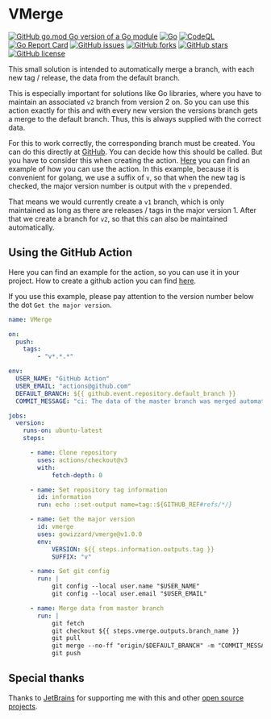 # VMerge

[![GitHub go.mod Go version of a Go module](https://img.shields.io/github/go-mod/go-version/gowizzard/vmerge.svg)](https://golang.org/) [![Go](https://github.com/gowizzard/vmerge/actions/workflows/go.yml/badge.svg)](https://github.com/gowizzard/vmerge/actions/workflows/go.yml) [![CodeQL](https://github.com/gowizzard/vmerge/actions/workflows/codeql.yml/badge.svg)](https://github.com/gowizzard/vmerge/actions/workflows/codeql.yml) [![Go Report Card](https://goreportcard.com/badge/github.com/gowizzard/vmerge)](https://goreportcard.com/report/github.com/gowizzard/vmerge) [![GitHub issues](https://img.shields.io/github/issues/gowizzard/vmerge)](https://github.com/gowizzard/vmerge/issues) [![GitHub forks](https://img.shields.io/github/forks/gowizzard/vmerge)](https://github.com/gowizzard/vmerge/network) [![GitHub stars](https://img.shields.io/github/stars/gowizzard/vmerge)](https://github.com/gowizzard/vmerge/stargazers) [![GitHub license](https://img.shields.io/github/license/gowizzard/vmerge)](https://github.com/gowizzard/vmerge/blob/master/LICENSE)

This small solution is intended to automatically merge a branch, with each new tag / release, the data from the default branch. 

This is especially important for solutions like Go libraries, where you have to maintain an associated `v2` branch from version 2 on. So you can use this action exactly for this and with every new version the versions branch gets a merge to the default branch. Thus, this is always supplied with the correct data.

For this to work correctly, the corresponding branch must be created. You can do this directly at [GitHub](https://docs.github.com/en/pull-requests/collaborating-with-pull-requests/proposing-changes-to-your-work-with-pull-requests/creating-and-deleting-branches-within-your-repository). You can decide how this should be called. But you have to consider this when creating the action. [Here](https://github.com/gowizzard/vmerge#using-the-github-action) you can find an example of how you can use the action. In this example, because it is convenient for golang, we use a suffix of `v`, so that when the new tag is checked, the major version number is output with the `v` prepended.

That means we would currently create a `v1` branch, which is only maintained as long as there are releases / tags in the major version 1. After that we create a branch for `v2`, so that this can also be maintained automatically.

## Using the GitHub Action

Here you can find an example for the action, so you can use it in your project. How to create a github action you can find [here](https://docs.github.com/en/actions/quickstart).

If you use this example, please pay attention to the version number below the dot `Get the major version`.

```yaml
name: VMerge

on:
  push:
    tags:
        - "v*.*.*"

env:
  USER_NAME: "GitHub Action"
  USER_EMAIL: "actions@github.com"
  DEFAULT_BRANCH: ${{ github.event.repository.default_branch }}
  COMMIT_MESSAGE: "ci: The data of the master branch was merged automatically."

jobs:
  version:
    runs-on: ubuntu-latest
    steps:

      - name: Clone repository
        uses: actions/checkout@v3
        with:
            fetch-depth: 0

      - name: Set repository tag information
        id: information
        run: echo ::set-output name=tag::${GITHUB_REF#refs/*/}

      - name: Get the major version
        id: vmerge
        uses: gowizzard/vmerge@v1.0.0
        env:
            VERSION: ${{ steps.information.outputs.tag }}
            SUFFIX: "v"

      - name: Set git config
        run: |
            git config --local user.name "$USER_NAME"
            git config --local user.email "$USER_EMAIL"

      - name: Merge data from master branch
        run: |
            git fetch
            git checkout ${{ steps.vmerge.outputs.branch_name }}
            git pull
            git merge --no-ff "origin/$DEFAULT_BRANCH" -m "COMMIT_MESSAGE"
            git push
```

## Special thanks

Thanks to [JetBrains](https://github.com/JetBrains) for supporting me with this and other [open source projects](https://www.jetbrains.com/community/opensource/#support).